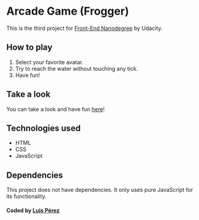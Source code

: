 # Arcade Game (Frogger)
This is the third project for [Front-End Nanodegree](https://www.udacity.com/course/front-end-web-developer-nanodegree--nd001) by Udacity.


## How to play
1. Select your favorite avatar.
2. Try to reach the water without touching any tick.
3. Have fun!

## Take a look
You can take a look and have fun [here](https://codeselfceo.github.io/udacity-arcade-game-project/)!

## Technologies used
* HTML
* CSS
* JavaScript

## Dependencies
This project does not have dependencies. It only uses pure JavaScript for its functionality.


#### Coded by [Luis Pérez](https://github.com/codeselfceo)